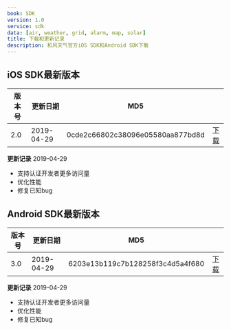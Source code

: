 ```yaml
---
book: SDK
version: 1.0
service: sdk
data: [air, weather, grid, alarm, map, solar]
title: 下载和更新记录
description: 和风天气官方iOS SDK和Android SDK下载
---
```

## iOS SDK最新版本

|版本号|更新日期|MD5||
|---|---|---|:---:|
|2.0 |2019-04-29| 0cde2c66802c38096e05580aa877bd8d |[下载](https://cdn.heweather.com/sdk/HeWeather_iOS_SDK_Pub_V2.0.zip)|

**更新记录** 2019-04-29
* 支持认证开发者更多访问量
* 优化性能
* 修复已知bug

## Android SDK最新版本

|版本号|更新日期|MD5||
|---|---|---|:---:|
|3.0|2019-04-29| 6203e13b119c7b128258f3c4d5a4f680 |[下载](https://cdn.heweather.com/sdk/HeWeather_Public_Android_V3.0.jar)|

**更新记录** 2019-04-29
* 支持认证开发者更多访问量
* 优化性能
* 修复已知bug
